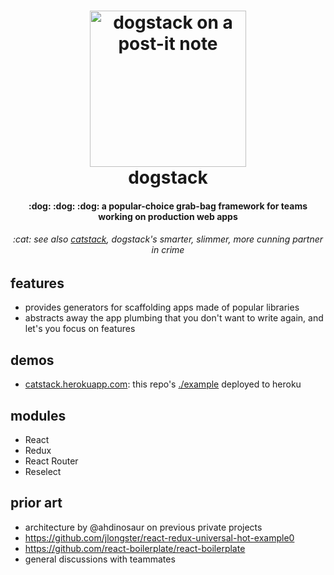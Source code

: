 <h1 align="center">
  <img
    alt="dogstack on a post-it note"
    src="http://i.imgur.com/vjfouxn.jpg"
    height="250"
  />
  <br />
  dogstack
</h1>

<h4 align="center">
  :dog: :dog: :dog: a popular-choice grab-bag framework for teams working on production web apps
</h4>

<h6 align="center">
  :cat: see also <a href='https://github.com/enspiral-root-systems/cat-stack'>catstack</a>, dogstack's smarter, slimmer, more cunning partner in crime
</h4>

## features

- provides generators for scaffolding apps made of popular libraries
- abstracts away the app plumbing that you don't want to write again, and let's you focus on features

## demos

- [catstack.herokuapp.com](https://catstack.herokuapp.com/): this repo's [./example](example) deployed to heroku

## modules

- React
- Redux
- React Router
- Reselect

## prior art

- architecture by @ahdinosaur on previous private projects
- https://github.com/jlongster/react-redux-universal-hot-example0
- https://github.com/react-boilerplate/react-boilerplate
- general discussions with teammates
